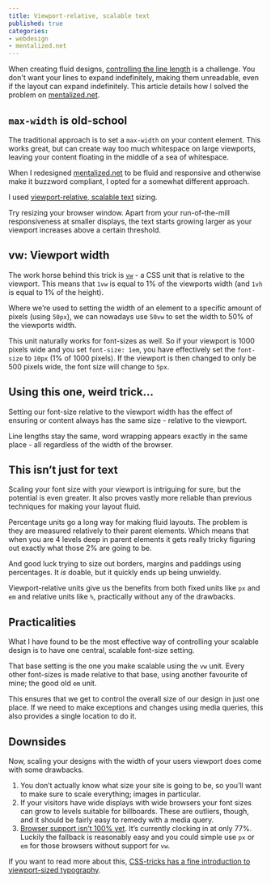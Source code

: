 ```yaml
---
title: Viewport-relative, scalable text
published: true
categories:
- webdesign
- mentalized.net
---
```

When creating fluid designs, [controlling the line length](http://www.simonstratford.com/ideal-line-length/) is a challenge. You don't want your lines to expand indefinitely, making them unreadable, even if the layout can expand indefinitely. This article details how I solved the problem on [mentalized.net](/).

<!--more-->

## `max-width` is old-school

The traditional approach is to set a `max-width` on your content element. This works great, but can create way too much whitespace on large viewports, leaving your content floating in the middle of a sea of whitespace.

When I redesigned [mentalized.net](/) to be fluid and responsive and otherwise make it buzzword compliant, I opted for a somewhat different approach.

I used [viewport-relative, scalable text](http://css-tricks.com/viewport-sized-typography/) sizing.

Try resizing your browser window. Apart from your run-of-the-mill responsiveness at smaller displays, the text starts growing larger as your viewport increases above a certain threshold.

## vw: Viewport width 

The work horse behind this trick is [`vw`](http://www.w3.org/TR/css3-values/#viewport-relative-lengths) - a CSS unit that is relative to the viewport. This means that `1vw` is equal to 1% of the viewports width (and `1vh` is equal to 1% of the height). 

Where we’re used to setting the width of an element to a specific amount of pixels (using `50px`), we can nowadays use `50vw` to set the width to 50% of the viewports width.

This unit naturally works for font-sizes as well. So if your  viewport is 1000 pixels wide and you set `font-size: 1em`, you have effectively set the `font-size` to `10px` (1% of 1000 pixels). If the viewport is then changed to only be 500 pixels wide, the font size will change to `5px`.

## Using this one, weird trick…

Setting our font-size relative to the viewport width has the effect of ensuring or content always has the same size - relative to the viewport.

Line lengths stay the same, word wrapping appears exactly in the same place - all regardless of the width of the browser.

## This isn’t just for text

Scaling your font size with your viewport is intriguing for sure, but the potential is even greater. It also proves vastly more reliable than previous techniques for making your layout fluid.

Percentage units go a long way for making fluid layouts. The problem is they are measured relatively to their parent elements. Which means that when you are 4 levels deep in parent elements it gets really tricky figuring out exactly what those 2% are going to be.

And good luck trying to size out borders, margins and paddings using percentages. It _is_ doable, but it quickly ends up being unwieldy.

Viewport-relative units give us the benefits from both fixed units like `px` and `em` and relative units like `%`, practically without any of the drawbacks.

## Practicalities

What I have found to be the most effective way of controlling your scalable design is to have one central, scalable font-size setting.

That base setting is the one you make scalable using the `vw` unit. Every other font-sizes is made relative to that base, using another favourite of mine; the good old `em` unit.

This ensures that we get to control the overall size of our design in just one place. If we need to make exceptions and changes using media queries, this also provides a single location to do it.

## Downsides

Now, scaling your designs with the width of your users viewport does come with some drawbacks.

1. You don’t actually know what size your site is going to be, so you’ll want to make sure to scale everything; images in particular.
2. If your visitors have wide displays with wide browsers your font sizes can grow to levels suitable for billboards. These are outliers, though, and it should be fairly easy to remedy with a media query.
3. [Browser support isn’t 100% yet](http://caniuse.com/#search=vw). It’s currently clocking in at only 77%. Luckily the fallback is reasonably easy and you could simple use `px` or `em` for those browsers without support for `vw`.

If you want to read more about this, [CSS-tricks has a fine introduction to viewport-sized typography](http://css-tricks.com/viewport-sized-typography/).
